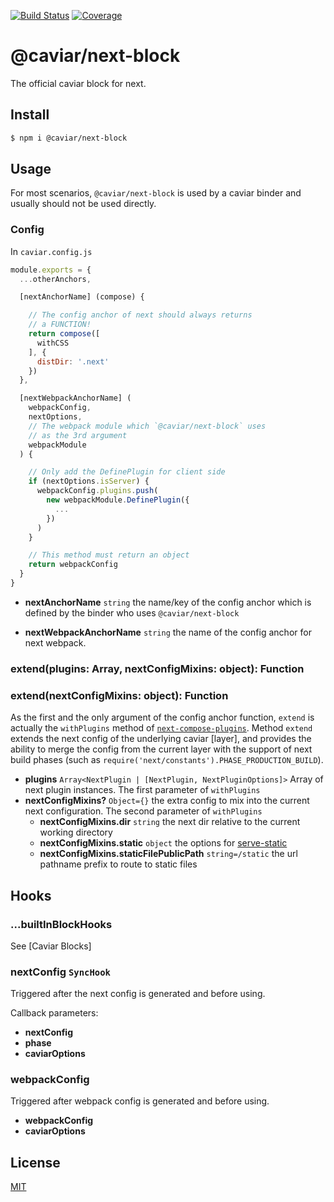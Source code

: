 [![Build Status](https://travis-ci.org/caviarjs/next-block.svg?branch=master)](https://travis-ci.org/caviarjs/next-block)
[![Coverage](https://codecov.io/gh/caviarjs/next-block/branch/master/graph/badge.svg)](https://codecov.io/gh/caviarjs/next-block)
<!-- optional appveyor tst
[![Windows Build Status](https://ci.appveyor.com/api/projects/status/github/caviarjs/next-block?branch=master&svg=true)](https://ci.appveyor.com/project/caviarjs/next-block)
-->
<!-- optional npm version
[![NPM version](https://badge.fury.io/js/@caviar/next-block.svg)](http://badge.fury.io/js/@caviar/next-block)
-->
<!-- optional npm downloads
[![npm module downloads per month](http://img.shields.io/npm/dm/@caviar/next-block.svg)](https://www.npmjs.org/package/@caviar/next-block)
-->
<!-- optional dependency status
[![Dependency Status](https://david-dm.org/caviarjs/next-block.svg)](https://david-dm.org/caviarjs/next-block)
-->

# @caviar/next-block

The official caviar block for next.

## Install

```sh
$ npm i @caviar/next-block
```

## Usage

For most scenarios, `@caviar/next-block` is used by a caviar binder and usually should not be used directly.

### Config

In `caviar.config.js`

```js
module.exports = {
  ...otherAnchors,

  [nextAnchorName] (compose) {

    // The config anchor of next should always returns
    // a FUNCTION!
    return compose([
      withCSS
    ], {
      distDir: '.next'
    })
  },

  [nextWebpackAnchorName] (
    webpackConfig,
    nextOptions,
    // The webpack module which `@caviar/next-block` uses
    // as the 3rd argument
    webpackModule
  ) {

    // Only add the DefinePlugin for client side
    if (nextOptions.isServer) {
      webpackConfig.plugins.push(
        new webpackModule.DefinePlugin({
          ...
        })
      )
    }

    // This method must return an object
    return webpackConfig
  }
}
```

- **nextAnchorName** `string` the name/key of the config anchor which is defined by the binder who uses `@caviar/next-block`

- **nextWebpackAnchorName** `string` the name of the config anchor for next webpack.

### extend(plugins: Array, nextConfigMixins: object): Function
### extend(nextConfigMixins: object): Function

As the first and the only argument of the config anchor function, `extend` is actually the `withPlugins` method of [`next-compose-plugins`](https://www.npmjs.com/package/next-compose-plugins). Method `extend` extends the next config of the underlying caviar [layer], and provides the ability to merge the config from the current layer with the support of next build phases (such as `require('next/constants').PHASE_PRODUCTION_BUILD`).

- **plugins** `Array<NextPlugin | [NextPlugin, NextPluginOptions]>` Array of next plugin instances. The first parameter of `withPlugins`
- **nextConfigMixins?** `Object={}` the extra config to mix into the current next configuration. The second parameter of `withPlugins`
  - **nextConfigMixins.dir** `string` the next dir relative to the current working directory
  - **nextConfigMixins.static** `object` the options for [serve-static](https://www.npmjs.com/package/serve-static)
  - **nextConfigMixins.staticFilePublicPath** `string=/static` the url pathname prefix to route to static files

## Hooks

### ...builtInBlockHooks

See [Caviar Blocks]

### nextConfig `SyncHook`

Triggered after the next config is generated and before using.

Callback parameters:

- **nextConfig**
- **phase**
- **caviarOptions**

### webpackConfig

Triggered after webpack config is generated and before using.

- **webpackConfig**
- **caviarOptions**

## License

[MIT](LICENSE)
